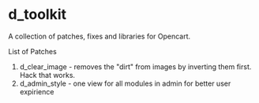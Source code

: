 # d_toolkit
A collection of patches, fixes and libraries for Opencart.

List of Patches
1. d_clear_image - removes the "dirt" from images by inverting them first. Hack that works.
2. d_admin_style - one view for all modules in admin for better user expirience